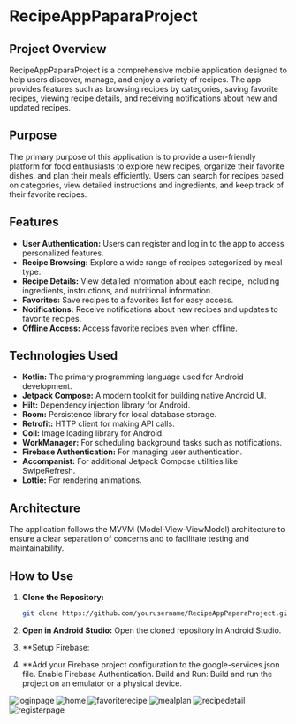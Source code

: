 # RecipeAppPaparaProject

## Project Overview

RecipeAppPaparaProject is a comprehensive mobile application designed to help users discover, manage, and enjoy a variety of recipes. The app provides features such as browsing recipes by categories, saving favorite recipes, viewing recipe details, and receiving notifications about new and updated recipes.

## Purpose

The primary purpose of this application is to provide a user-friendly platform for food enthusiasts to explore new recipes, organize their favorite dishes, and plan their meals efficiently. Users can search for recipes based on categories, view detailed instructions and ingredients, and keep track of their favorite recipes.

## Features

- **User Authentication:** Users can register and log in to the app to access personalized features.
- **Recipe Browsing:** Explore a wide range of recipes categorized by meal type.
- **Recipe Details:** View detailed information about each recipe, including ingredients, instructions, and nutritional information.
- **Favorites:** Save recipes to a favorites list for easy access.
- **Notifications:** Receive notifications about new recipes and updates to favorite recipes.
- **Offline Access:** Access favorite recipes even when offline.

## Technologies Used

- **Kotlin:** The primary programming language used for Android development.
- **Jetpack Compose:** A modern toolkit for building native Android UI.
- **Hilt:** Dependency injection library for Android.
- **Room:** Persistence library for local database storage.
- **Retrofit:** HTTP client for making API calls.
- **Coil:** Image loading library for Android.
- **WorkManager:** For scheduling background tasks such as notifications.
- **Firebase Authentication:** For managing user authentication.
- **Accompanist:** For additional Jetpack Compose utilities like SwipeRefresh.
- **Lottie:** For rendering animations.

## Architecture

The application follows the MVVM (Model-View-ViewModel) architecture to ensure a clear separation of concerns and to facilitate testing and maintainability.

## How to Use

1. **Clone the Repository:**
   ```bash
   git clone https://github.com/yourusername/RecipeAppPaparaProject.git


2. **Open in Android Studio:**
Open the cloned repository in Android Studio.

3. **Setup Firebase:

4. **Add your Firebase project configuration to the google-services.json file.
Enable Firebase Authentication.
Build and Run:
Build and run the project on an emulator or a physical device.

![loginpage](https://github.com/emreglknt/PaparaFinalCase/assets/69851748/4352edf4-c9b6-453b-a46e-231c83d47942)
![home](https://github.com/emreglknt/PaparaFinalCase/assets/69851748/94f376f3-5e09-4ca0-a5f7-8a338e18bc4a)
![favoriterecipe](https://github.com/emreglknt/PaparaFinalCase/assets/69851748/72727cb5-6bca-45fe-8b0b-fe78b794205b)
![mealplan](https://github.com/emreglknt/PaparaFinalCase/assets/69851748/015e8e18-e657-4974-b2d8-fac2ff1ebd9e)
![recipedetail](https://github.com/emreglknt/PaparaFinalCase/assets/69851748/0a2d0cfd-722f-412a-8045-8ed297369e9f)
![registerpage](https://github.com/emreglknt/PaparaFinalCase/assets/69851748/9d30dcc2-562b-478d-8bd3-d90e1352bda2)





